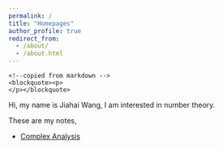 ```yaml
---
permalink: /
title: "Homepages"
author_profile: true
redirect_from: 
  - /about/
  - /about.html
---
```


<!-- Language Selector -->
<!-- <select class="sel-lang" onchange= "onLanChange(this.options[this.options.selectedIndex].value)">
    <option value="0" selected> 中文 Chinese </option>
    <option value="1"> 英文 English </option>
</select> -->

<!-- Chinese Version -->
<div class="zh post-container">

    <!--copied from markdown -->
    <blockquote><p>
    </p></blockquote>

    
<p>Hi, my name is Jiahai Wang,  I am interested in number theory.</p>


These are my notes, 

<ul>
    <li><a href="https://zhenye-math.github.io/Complex_Analysis_Note.pdf">Complex Analysis</a></li>
    
 </ul>
    
